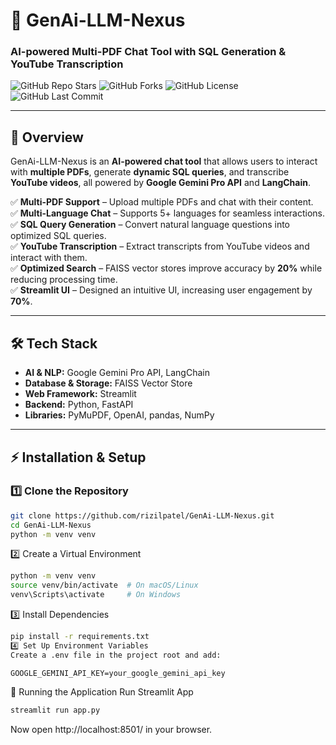 # 🚀 GenAi-LLM-Nexus

### **AI-powered Multi-PDF Chat Tool with SQL Generation & YouTube Transcription**  

![GitHub Repo Stars](https://img.shields.io/github/stars/rizilpatel/GenAi-LLM-Nexus?style=social)
![GitHub Forks](https://img.shields.io/github/forks/rizilpatel/GenAi-LLM-Nexus?style=social)
![GitHub License](https://img.shields.io/github/license/rizilpatel/GenAi-LLM-Nexus)
![GitHub Last Commit](https://img.shields.io/github/last-commit/rizilpatel/GenAi-LLM-Nexus)

---

## **🔹 Overview**
GenAi-LLM-Nexus is an **AI-powered chat tool** that allows users to interact with **multiple PDFs**, generate **dynamic SQL queries**, and transcribe **YouTube videos**, all powered by **Google Gemini Pro API** and **LangChain**.

✅ **Multi-PDF Support** – Upload multiple PDFs and chat with their content.  
✅ **Multi-Language Chat** – Supports 5+ languages for seamless interactions.  
✅ **SQL Query Generation** – Convert natural language questions into optimized SQL queries.  
✅ **YouTube Transcription** – Extract transcripts from YouTube videos and interact with them.  
✅ **Optimized Search** – FAISS vector stores improve accuracy by **20%** while reducing processing time.  
✅ **Streamlit UI** – Designed an intuitive UI, increasing user engagement by **70%**.  

---

## **🛠️ Tech Stack**
- **AI & NLP:** Google Gemini Pro API, LangChain  
- **Database & Storage:** FAISS Vector Store  
- **Web Framework:** Streamlit  
- **Backend:** Python, FastAPI  
- **Libraries:** PyMuPDF, OpenAI, pandas, NumPy  

---

## **⚡ Installation & Setup**
### **1️⃣ Clone the Repository**
```sh
git clone https://github.com/rizilpatel/GenAi-LLM-Nexus.git
cd GenAi-LLM-Nexus
python -m venv venv
```
2️⃣ Create a Virtual Environment
```sh
python -m venv venv
source venv/bin/activate  # On macOS/Linux
venv\Scripts\activate     # On Windows
```
3️⃣ Install Dependencies
```sh
pip install -r requirements.txt
4️⃣ Set Up Environment Variables
Create a .env file in the project root and add:
```
```env
GOOGLE_GEMINI_API_KEY=your_google_gemini_api_key
```

🚀 Running the Application
Run Streamlit App
```sh
streamlit run app.py
```
Now open http://localhost:8501/ in your browser.

